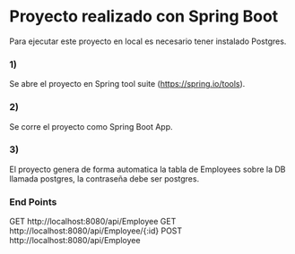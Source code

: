 # Proyecto realizado con Spring Boot
Para ejecutar este proyecto en local es necesario tener instalado Postgres.

### 1)
Se abre el proyecto en Spring tool suite (https://spring.io/tools).
### 2)
Se corre el proyecto como Spring Boot App.
### 3) 
El proyecto genera de forma automatica la tabla de Employees sobre la DB llamada postgres, la contraseña debe ser postgres.
### End Points
GET http://localhost:8080/api/Employee
GET http://localhost:8080/api/Employee/{:id}
POST http://localhost:8080/api/Employee
